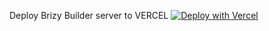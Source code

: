 Deploy Brizy Builder server to VERCEL
[![Deploy with Vercel](https://vercel.com/button)](https://vercel.com/new/clone?repository-url=https%3A%2F%2Fgithub.com%2FEasyBrizy%2Fbuilder%2F&root-directory=examples%2Fserver&env=BUNNY_HOST_NAME,BUNNY_STORAGE_ZONE_NAME,BUNNY_ACCESS_KEY&envDescription=API%20keys%20are%20needed%20to%20be%20able%20to%20upload%20your%20own%20media%20files%20on%20CDN&project-name=brizy-builder-server&repository-name=brizy-builder-server)
